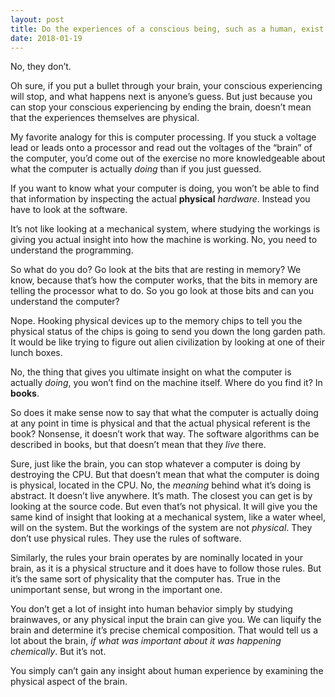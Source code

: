 ```yaml
---
layout: post
title: Do the experiences of a conscious being, such as a human, exist in physical reality?
date: 2018-01-19
---
```


<p>No, they don’t.</p><p>Oh sure, if you put a bullet through your brain, your conscious experiencing will stop, and what happens next is anyone’s guess. But just because you can stop your conscious experiencing by ending the brain, doesn’t mean that the experiences themselves are physical.</p><p>My favorite analogy for this is computer processing. If you stuck a voltage lead or leads onto a processor and read out the voltages of the “brain” of the computer, you’d come out of the exercise no more knowledgeable about what the computer is actually <i>doing</i> than if you just guessed.</p><p>If you want to know what your computer is doing, you won’t be able to find that information by inspecting the actual <b>physical</b> <i>hardware</i>. Instead you have to look at the software.</p><p>It’s not like looking at a mechanical system, where studying the workings is giving you actual insight into how the machine is working. No, you need to understand the programming.</p><p>So what do you do? Go look at the bits that are resting in memory? We know, because that’s how the computer works, that the bits in memory are telling the processor what to do. So you go look at those bits and can you understand the computer?</p><p>Nope. Hooking physical devices up to the memory chips to tell you the physical status of the chips is going to send you down the long garden path. It would be like trying to figure out alien civilization by looking at one of their lunch boxes.</p><p>No, the thing that gives you ultimate insight on what the computer is actually <i>doing</i>, you won’t find on the machine itself. Where do you find it? In <b>books</b>.</p><p>So does it make sense now to say that what the computer is actually doing at any point in time is physical and that the actual physical referent is the book? Nonsense, it doesn’t work that way. The software algorithms can be described in books, but that doesn’t mean that they <i>live</i> there.</p><p>Sure, just like the brain, you can stop whatever a computer is doing by destroying the CPU. But that doesn’t mean that what the computer is doing is physical, located in the CPU. No, the <i>meaning</i> behind what it’s doing is abstract. It doesn’t live anywhere. It’s math. The closest you can get is by looking at the source code. But even that’s not physical. It will give you the same kind of insight that looking at a mechanical system, like a water wheel, will on the system. But the workings of the system are not <i>physical</i>. They don’t use physical rules. They use the rules of software.</p><p>Similarly, the rules your brain operates by are nominally located in your brain, as it is a physical structure and it does have to follow those rules. But it’s the same sort of physicality that the computer has. True in the unimportant sense, but wrong in the important one.</p><p>You don’t get a lot of insight into human behavior simply by studying brainwaves, or any physical input the brain can give you. We can liquify the brain and determine it’s precise chemical composition. That would tell us a lot about the brain, <i>if what was important about it was happening chemically</i>. But it’s not.</p><p>You simply can’t gain any insight about human experience by examining the physical aspect of the brain.</p>

